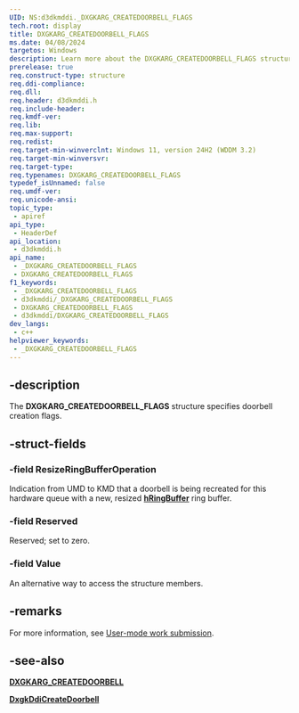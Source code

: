 ```yaml
---
UID: NS:d3dkmddi._DXGKARG_CREATEDOORBELL_FLAGS
tech.root: display
title: DXGKARG_CREATEDOORBELL_FLAGS
ms.date: 04/08/2024
targetos: Windows
description: Learn more about the DXGKARG_CREATEDOORBELL_FLAGS structure.
prerelease: true
req.construct-type: structure
req.ddi-compliance: 
req.dll: 
req.header: d3dkmddi.h
req.include-header: 
req.kmdf-ver: 
req.lib: 
req.max-support: 
req.redist: 
req.target-min-winverclnt: Windows 11, version 24H2 (WDDM 3.2)
req.target-min-winversvr: 
req.target-type: 
req.typenames: DXGKARG_CREATEDOORBELL_FLAGS
typedef_isUnnamed: false
req.umdf-ver: 
req.unicode-ansi: 
topic_type:
 - apiref
api_type:
 - HeaderDef
api_location:
 - d3dkmddi.h
api_name:
 - _DXGKARG_CREATEDOORBELL_FLAGS
 - DXGKARG_CREATEDOORBELL_FLAGS
f1_keywords:
 - _DXGKARG_CREATEDOORBELL_FLAGS
 - d3dkmddi/_DXGKARG_CREATEDOORBELL_FLAGS
 - DXGKARG_CREATEDOORBELL_FLAGS
 - d3dkmddi/DXGKARG_CREATEDOORBELL_FLAGS
dev_langs:
 - c++
helpviewer_keywords:
 - _DXGKARG_CREATEDOORBELL_FLAGS
---
```


## -description

The **DXGKARG_CREATEDOORBELL_FLAGS** structure specifies doorbell creation flags.

## -struct-fields

### -field ResizeRingBufferOperation

Indication from UMD to KMD that a doorbell is being recreated for this hardware queue with a new, resized [**hRingBuffer**](ns-d3dkmddi-dxgkarg_createdoorbell.md) ring buffer.

### -field Reserved

Reserved; set to zero.

### -field Value

An alternative way to access the structure members.

## -remarks

For more information, see [User-mode work submission](/windows-hardware/drivers/display/user-mode-work-submission).

## -see-also

[**DXGKARG_CREATEDOORBELL**](ns-d3dkmddi-dxgkarg_createdoorbell.md)

[**DxgkDdiCreateDoorbell**](nc-d3dkmddi-dxgkddi_createdoorbell.md)
